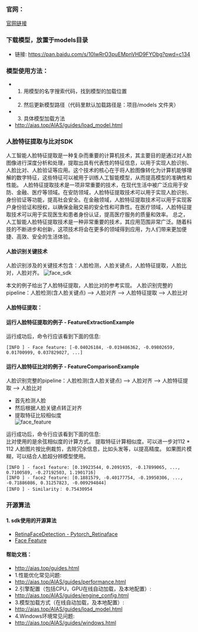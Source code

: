 ### 官网：
[官网链接](http://www.aias.top/)

### 下载模型，放置于models目录
- 链接: https://pan.baidu.com/s/10lwRrO3puEMpnVHD9FYObg?pwd=c134

### 模型使用方法：
- 1. 用模型的名字搜索代码，找到模型的加载位置
- 2. 然后更新模型路径（代码里默认加载路径是：项目/models 文件夹）
- 3. 具体模型加载方法
- http://aias.top/AIAS/guides/load_model.html

### 人脸特征提取与比对SDK
人工智能人脸特征提取是一种复杂而重要的计算机技术，其主要目的是通过对人脸图像进行深度分析和处理，提取出具有代表性的特征信息，以用于实现人脸识别、人脸比对、人脸验证等应用。这个技术的核心在于将人脸图像转化为计算机能够理解的数字特征，这些特征可以被用于训练人工智能模型，从而提高模型的准确性和性能。
人脸特征提取技术是一项非常重要的技术，在现代生活中被广泛应用于安防、金融、医疗等领域。在安防领域，人脸特征提取技术可以用于实现人脸识别、身份验证等功能，提高社会安全。在金融领域，人脸特征提取技术可以用于实现客户身份验证和授权，以确保金融交易的安全性和可靠性。在医疗领域，人脸特征提取技术可以用于实现医生和患者身份认证，提高医疗服务的质量和效率。
总之，人工智能人脸特征提取技术是一种非常重要的技术，其应用范围非常广泛。随着科技的不断进步和创新，这项技术将会在更多的领域得到应用，为人们带来更加便捷、高效、安全的生活体验。

#### 人脸识别关键技术
人脸识别涉及的关键技术包含：人脸检测，人脸关键点，人脸特征提取，人脸比对，人脸对齐。
![face_sdk](https://aias-home.oss-cn-beijing.aliyuncs.com/AIAS/face_sdk/images/face_sdk.png)

本文的例子给出了人脸特征提取，人脸比对的参考实现。
人脸识别完整的pipeline：人脸检测(含人脸关键点) --> 人脸对齐 --> 人脸特征提取 --> 人脸比对

#### 人脸特征提取：

#### 运行人脸特征提取的例子 - FeatureExtractionExample
运行成功后，命令行应该看到下面的信息:
```text
[INFO ] - Face feature: [-0.04026184, -0.019486362, -0.09802659, 0.01700999, 0.037829027, ...]
```

#### 运行人脸特征比对的例子 - FeatureComparisonExample
人脸识别完整的pipeline：人脸检测(含人脸关键点) --> 人脸对齐 --> 人脸特征提取 --> 人脸比对
- 首先检测人脸
- 然后根据人脸关键点转正对齐
- 提取特征比较相似度   
  ![face_feature](https://aias-home.oss-cn-beijing.aliyuncs.com/AIAS/face_sdk/images/face_feature.png)

运行成功后，命令行应该看到下面的信息:  
比对使用的是余弦相似度的计算方式。
提取特征计算相似度。可以进一步对112 * 112 人脸图片按比例裁剪，去除冗余信息，比如头发等，以提高精度。
如果图片模糊，可以结合人脸超分辨模型使用。
```text
[INFO ] - face1 feature: [0.19923544, 0.2091935, -0.17899065, ..., 0.7100589, -0.27192503, 1.1901716]
[INFO ] - face2 feature: [0.1881579, -0.40177754, -0.19950306, ..., -0.71886086, 0.31257823, -0.009294844]
[INFO ] - Similarity： 0.75430954
```

### 开源算法
#### 1. sdk使用的开源算法
- [RetinaFaceDetection - Pytorch_Retinaface](https://github.com/biubug6/Pytorch_Retinaface)
- [Face Feature](https://www.modelscope.cn/models/damo/cv_ir101_facerecognition_cfglint/summary)


#### 帮助文档：
- http://aias.top/guides.html
- 1.性能优化常见问题:
- http://aias.top/AIAS/guides/performance.html
- 2.引擎配置（包括CPU，GPU在线自动加载，及本地配置）:
- http://aias.top/AIAS/guides/engine_config.html
- 3.模型加载方式（在线自动加载，及本地配置）:
- http://aias.top/AIAS/guides/load_model.html
- 4.Windows环境常见问题:
- http://aias.top/AIAS/guides/windows.html
